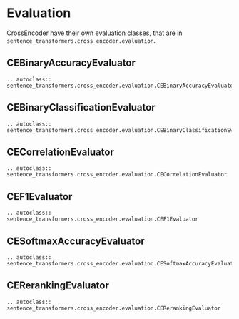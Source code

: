 # Evaluation
CrossEncoder have their own evaluation classes, that are in `sentence_transformers.cross_encoder.evaluation`.

## CEBinaryAccuracyEvaluator
```{eval-rst}
.. autoclass:: sentence_transformers.cross_encoder.evaluation.CEBinaryAccuracyEvaluator
```
## CEBinaryClassificationEvaluator
```{eval-rst}
.. autoclass:: sentence_transformers.cross_encoder.evaluation.CEBinaryClassificationEvaluator
```

## CECorrelationEvaluator
```{eval-rst}
.. autoclass:: sentence_transformers.cross_encoder.evaluation.CECorrelationEvaluator
```

## CEF1Evaluator
```{eval-rst}
.. autoclass:: sentence_transformers.cross_encoder.evaluation.CEF1Evaluator
```

## CESoftmaxAccuracyEvaluator
```{eval-rst}
.. autoclass:: sentence_transformers.cross_encoder.evaluation.CESoftmaxAccuracyEvaluator
```

## CERerankingEvaluator
```{eval-rst}
.. autoclass:: sentence_transformers.cross_encoder.evaluation.CERerankingEvaluator
```